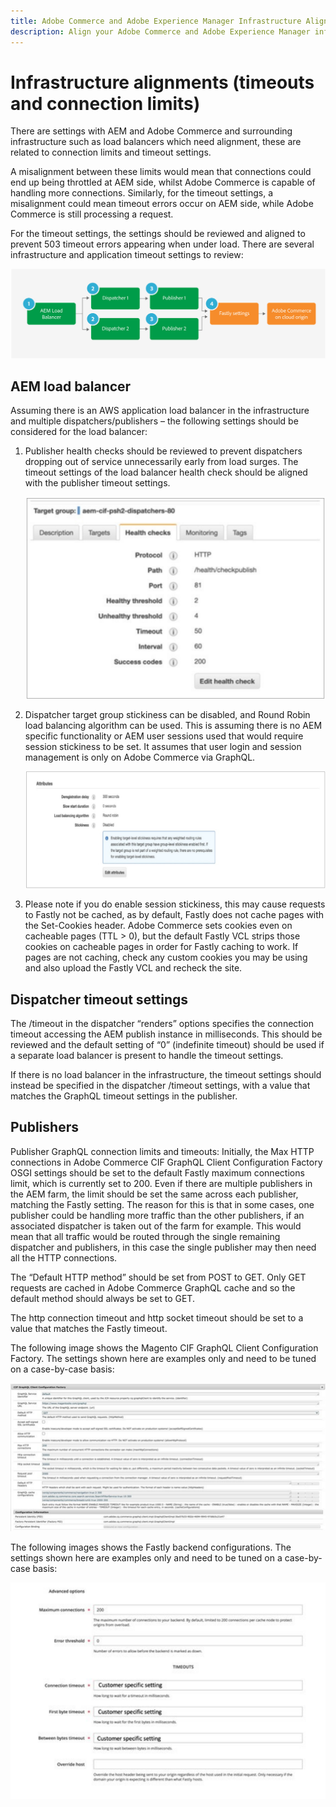 ```yaml
---
title: Adobe Commerce and Adobe Experience Manager Infrastructure Alignment
description: Align your Adobe Commerce and Adobe Experience Manager infrastutrcure to set acceptable timeouts and connection limits.
---
```


# Infrastructure alignments (timeouts and connection limits)

There are settings with AEM and Adobe Commerce and surrounding infrastructure such as load balancers which need alignment, these are related to connection limits and timeout settings.

A misalignment between these limits would mean that connections could end up being throttled at AEM side, whilst Adobe Commerce is capable of handling more connections. Similarly, for the timeout settings, a misalignment could mean timeout errors occur on AEM side, while Adobe Commerce is still processing a request.

For the timeout settings, the settings should be reviewed and aligned to prevent 503 timeout errors appearing when under load. There are several infrastructure and application timeout settings to review:

![Numbered diagram describing timeouts and connection limits for AEM](../assets/commerce-at-scale/timeout-settings.svg)

## AEM load balancer

Assuming there is an AWS application load balancer in the infrastructure and multiple dispatchers/publishers – the following settings should be considered for the load balancer:

1. Publisher health checks should be reviewed to prevent dispatchers dropping out of service unnecessarily early from load surges. The timeout settings of the load balancer health check should be aligned with the publisher timeout settings.

   ![Screenshot showing AEM load balancer health checks](../assets/commerce-at-scale/health-checks.svg)

1. Dispatcher target group stickiness can be disabled, and Round Robin load balancing algorithm can be used. This is assuming there is no AEM specific functionality or AEM user sessions used that would require session stickiness to be set. It assumes that user login and session management is only on Adobe Commerce via GraphQL.

   ![Screenshot showing AEM session stickiness attributes](../assets/commerce-at-scale/session-stickiness.svg)

1. Please note if you do enable session stickiness, this may cause requests to Fastly not be cached, as by default, Fastly does not cache pages with the Set-Cookies header. Adobe Commerce sets cookies even on cacheable pages (TTL > 0), but the default Fastly VCL strips those cookies on cacheable pages in order for Fastly caching to work. If pages are not caching, check any custom cookies you may be using and also upload the Fastly VCL and recheck the site.

## Dispatcher timeout settings

The /timeout in the dispatcher “renders” options specifies the connection timeout accessing the AEM publish instance in milliseconds. This should be reviewed and the default setting of “0” (indefinite timeout) should be used if a separate load balancer is present to handle the timeout settings.

If there is no load balancer in the infrastructure, the timeout settings should instead be specified in the dispatcher /timeout settings, with a value that matches the GraphQL timeout settings in the publisher.

## Publishers

Publisher GraphQL connection limits and timeouts: Initially, the Max HTTP connections in Adobe Commerce CIF GraphQL Client Configuration Factory OSGI settings should be set to the default Fastly maximum connections limit, which is currently set to 200. Even if there are multiple publishers in the AEM farm, the limit should be set the same across each publisher, matching the Fastly setting. The reason for this is that in some cases, one publisher could be handling more traffic than the other publishers, if an associated dispatcher is taken out of the farm for example. This would mean that all traffic would be routed through the single remaining dispatcher and publishers, in this case the single publisher may then need all the HTTP connections.

The “Default HTTP method” should be set from POST to GET. Only GET requests are cached in Adobe Commerce GraphQL cache and so the default method should always be set to GET.

The http connection timeout and http socket timeout should be set to a value that matches the Fastly timeout.

The following image shows the Magento CIF GraphQL Client Configuration Factory. The settings shown here are examples only and need to be tuned on a case-by-case basis:

![Screenshot of Commerce integration framework configuration settings](../assets/commerce-at-scale/cif-config.svg)

The following images shows the Fastly backend configurations. The settings shown here are examples only and need to be tuned on a case-by-case basis:

![Screenshot of Commerce Admin configuration settings for Fastly](../assets/commerce-at-scale/cif-config-advanced.svg)
